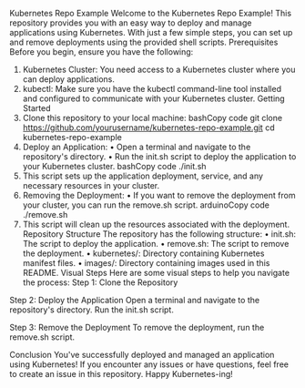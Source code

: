 Kubernetes Repo Example
Welcome to the Kubernetes Repo Example! This repository provides you with an easy way to deploy and manage applications using Kubernetes. With just a few simple steps, you can set up and remove deployments using the provided shell scripts.
Prerequisites
Before you begin, ensure you have the following:
1.	Kubernetes Cluster: You need access to a Kubernetes cluster where you can deploy applications.
2.	kubectl: Make sure you have the kubectl command-line tool installed and configured to communicate with your Kubernetes cluster.
Getting Started
1.	Clone this repository to your local machine:
bashCopy code
git clone https://github.com/yourusername/kubernetes-repo-example.git cd kubernetes-repo-example 
2.	Deploy an Application:
•	Open a terminal and navigate to the repository's directory.
•	Run the init.sh script to deploy the application to your Kubernetes cluster.
bashCopy code
./init.sh 
3.	This script sets up the application deployment, service, and any necessary resources in your cluster.
4.	Removing the Deployment:
•	If you want to remove the deployment from your cluster, you can run the remove.sh script.
arduinoCopy code
./remove.sh 
5.	This script will clean up the resources associated with the deployment.
Repository Structure
The repository has the following structure:
•	init.sh: The script to deploy the application.
•	remove.sh: The script to remove the deployment.
•	kubernetes/: Directory containing Kubernetes manifest files.
•	images/: Directory containing images used in this README.
Visual Steps
Here are some visual steps to help you navigate the process:
Step 1: Clone the Repository
 
Step 2: Deploy the Application
Open a terminal and navigate to the repository's directory. Run the init.sh script.
 
Step 3: Remove the Deployment
To remove the deployment, run the remove.sh script.
 
Conclusion
You've successfully deployed and managed an application using Kubernetes! If you encounter any issues or have questions, feel free to create an issue in this repository.
Happy Kubernetes-ing!

